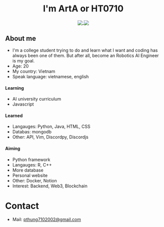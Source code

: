 <h1 align="center">I'm ArtA or HT0710</h1>

<p align="center">
<a href="https://github.com/anuraghazra/github-readme-stats">
  <img align="center" src="https://github-readme-stats.vercel.app/api?username=HT0710&show_icons=true&theme=dark"/>
  <img align="center" src="https://github-readme-stats.vercel.app/api/top-langs/?username=HT0710&langs_count=3&theme=dark"/>
</a>
</p>

## About me
- I'm a college student trying to do and learn what I want and coding has always been one of them. But after all, become an Robotics AI Engineer is my goal.
- Age: 20
- My country: Vietnam
- Speak language: vietnamese, english


#### Learning
- AI university curriculum
- Javascript

#### Learned
- Langauges: Python, Java, HTML, CSS
- Databas: mongodb
- Other: API, Vim, Discordpy, Discordjs

#### Aiming
- Python framework
- Langauges: R, C++
- More database
- Personal website
- Other: Docker, Notion
- Interest: Backend, Web3, Blockchain

# Contact
- Mail: pthung7102002@gmail.com
